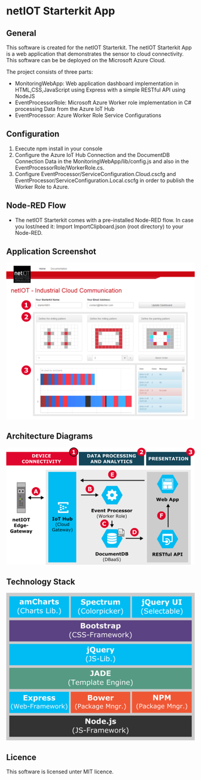# netIOT Starterkit App



## General

This software is created for the netIOT Starterkit. The netIOT Starterkit App is a web application that demonstrates the sensor to cloud connectivity. This software can be be deployed on the Microsoft Azure Cloud.

The project consists of three parts:

* MonitoringWebApp: Web application dashboard implementation in HTML,CSS,JavaScript using Express with a simple RESTful API using NodeJS
* EventProcessorRole: Microsoft Azure Worker role implementation in C# processing Data from the Azure IoT Hub
* EventProcessor: Azure Worker Role Service Configurations

## Configuration

1. Execute npm install in your console
2. Configure the Azure IoT Hub Connection and the DocumentDB Connection Data in the MonitoringWebApp/lib/config.js and also in the EventProcessorRole/WorkerRole.cs.
3. Configure EventProcessor/ServiceConfiguration.Cloud.cscfg and EventProcessor/ServiceConfiguration.Local.cscfg in order to publish the Worker Role to Azure.

## Node-RED Flow

* The netIOT Starterkit comes with a pre-installed Node-RED flow. In case you lost/need it: Import ImportClipboard.json (root directory) to your Node-RED.


## Application Screenshot
![alt text](images/web-application.png "Application Screenshot")

## Architecture Diagrams
![alt text](images/architecture.png "Architecture Diagram")

## Technology Stack
![alt text](images/web-app-technology.png "Technology Stack")

## Licence

This software is licensed unter MIT licence.


